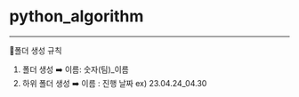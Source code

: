 # python_algorithm
---

🌳폴더 생성 규칙
  1. 폴더 생성 ➡️ 이름: 숫자(팀)_이름
  2. 하위 폴더 생성 ➡️ 이름 : 진행 날짜 ex) 23.04.24_04.30 
